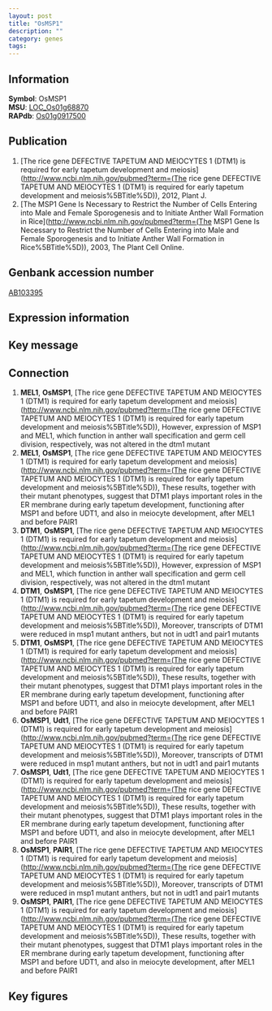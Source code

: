 ```yaml
---
layout: post
title: "OsMSP1"
description: ""
category: genes
tags: 
---
```


## Information
__Symbol__: OsMSP1  
__MSU__: [LOC_Os01g68870](http://rice.plantbiology.msu.edu/cgi-bin/ORF_infopage.cgi?orf=LOC_Os01g68870)  
__RAPdb__: [Os01g0917500](http://rapdb.dna.affrc.go.jp/viewer/gbrowse_details/irgsp1?name=Os01g0917500)  

## Publication
1. [The rice gene DEFECTIVE TAPETUM AND MEIOCYTES 1 (DTM1) is required for early tapetum development and meiosis](http://www.ncbi.nlm.nih.gov/pubmed?term=(The rice gene DEFECTIVE TAPETUM AND MEIOCYTES 1 (DTM1) is required for early tapetum development and meiosis%5BTitle%5D)), 2012, Plant J.
2. [The MSP1 Gene Is Necessary to Restrict the Number of Cells Entering into Male and Female Sporogenesis and to Initiate Anther Wall Formation in Rice](http://www.ncbi.nlm.nih.gov/pubmed?term=(The MSP1 Gene Is Necessary to Restrict the Number of Cells Entering into Male and Female Sporogenesis and to Initiate Anther Wall Formation in Rice%5BTitle%5D)), 2003, The Plant Cell Online.

## Genbank accession number
[AB103395](http://www.ncbi.nlm.nih.gov/nuccore/AB103395)

## Expression information

## Key message

## Connection
1. __MEL1__, __OsMSP1__, [The rice gene DEFECTIVE TAPETUM AND MEIOCYTES 1 (DTM1) is required for early tapetum development and meiosis](http://www.ncbi.nlm.nih.gov/pubmed?term=(The rice gene DEFECTIVE TAPETUM AND MEIOCYTES 1 (DTM1) is required for early tapetum development and meiosis%5BTitle%5D)),  However, expression of MSP1 and MEL1, which function in anther wall specification and germ cell division, respectively, was not altered in the dtm1 mutant
2. __MEL1__, __OsMSP1__, [The rice gene DEFECTIVE TAPETUM AND MEIOCYTES 1 (DTM1) is required for early tapetum development and meiosis](http://www.ncbi.nlm.nih.gov/pubmed?term=(The rice gene DEFECTIVE TAPETUM AND MEIOCYTES 1 (DTM1) is required for early tapetum development and meiosis%5BTitle%5D)),  These results, together with their mutant phenotypes, suggest that DTM1 plays important roles in the ER membrane during early tapetum development, functioning after MSP1 and before UDT1, and also in meiocyte development, after MEL1 and before PAIR1
3. __DTM1__, __OsMSP1__, [The rice gene DEFECTIVE TAPETUM AND MEIOCYTES 1 (DTM1) is required for early tapetum development and meiosis](http://www.ncbi.nlm.nih.gov/pubmed?term=(The rice gene DEFECTIVE TAPETUM AND MEIOCYTES 1 (DTM1) is required for early tapetum development and meiosis%5BTitle%5D)),  However, expression of MSP1 and MEL1, which function in anther wall specification and germ cell division, respectively, was not altered in the dtm1 mutant
4. __DTM1__, __OsMSP1__, [The rice gene DEFECTIVE TAPETUM AND MEIOCYTES 1 (DTM1) is required for early tapetum development and meiosis](http://www.ncbi.nlm.nih.gov/pubmed?term=(The rice gene DEFECTIVE TAPETUM AND MEIOCYTES 1 (DTM1) is required for early tapetum development and meiosis%5BTitle%5D)),  Moreover, transcripts of DTM1 were reduced in msp1 mutant anthers, but not in udt1 and pair1 mutants
5. __DTM1__, __OsMSP1__, [The rice gene DEFECTIVE TAPETUM AND MEIOCYTES 1 (DTM1) is required for early tapetum development and meiosis](http://www.ncbi.nlm.nih.gov/pubmed?term=(The rice gene DEFECTIVE TAPETUM AND MEIOCYTES 1 (DTM1) is required for early tapetum development and meiosis%5BTitle%5D)),  These results, together with their mutant phenotypes, suggest that DTM1 plays important roles in the ER membrane during early tapetum development, functioning after MSP1 and before UDT1, and also in meiocyte development, after MEL1 and before PAIR1
6. __OsMSP1__, __Udt1__, [The rice gene DEFECTIVE TAPETUM AND MEIOCYTES 1 (DTM1) is required for early tapetum development and meiosis](http://www.ncbi.nlm.nih.gov/pubmed?term=(The rice gene DEFECTIVE TAPETUM AND MEIOCYTES 1 (DTM1) is required for early tapetum development and meiosis%5BTitle%5D)),  Moreover, transcripts of DTM1 were reduced in msp1 mutant anthers, but not in udt1 and pair1 mutants
7. __OsMSP1__, __Udt1__, [The rice gene DEFECTIVE TAPETUM AND MEIOCYTES 1 (DTM1) is required for early tapetum development and meiosis](http://www.ncbi.nlm.nih.gov/pubmed?term=(The rice gene DEFECTIVE TAPETUM AND MEIOCYTES 1 (DTM1) is required for early tapetum development and meiosis%5BTitle%5D)),  These results, together with their mutant phenotypes, suggest that DTM1 plays important roles in the ER membrane during early tapetum development, functioning after MSP1 and before UDT1, and also in meiocyte development, after MEL1 and before PAIR1
8. __OsMSP1__, __PAIR1__, [The rice gene DEFECTIVE TAPETUM AND MEIOCYTES 1 (DTM1) is required for early tapetum development and meiosis](http://www.ncbi.nlm.nih.gov/pubmed?term=(The rice gene DEFECTIVE TAPETUM AND MEIOCYTES 1 (DTM1) is required for early tapetum development and meiosis%5BTitle%5D)),  Moreover, transcripts of DTM1 were reduced in msp1 mutant anthers, but not in udt1 and pair1 mutants
9. __OsMSP1__, __PAIR1__, [The rice gene DEFECTIVE TAPETUM AND MEIOCYTES 1 (DTM1) is required for early tapetum development and meiosis](http://www.ncbi.nlm.nih.gov/pubmed?term=(The rice gene DEFECTIVE TAPETUM AND MEIOCYTES 1 (DTM1) is required for early tapetum development and meiosis%5BTitle%5D)),  These results, together with their mutant phenotypes, suggest that DTM1 plays important roles in the ER membrane during early tapetum development, functioning after MSP1 and before UDT1, and also in meiocyte development, after MEL1 and before PAIR1

## Key figures


